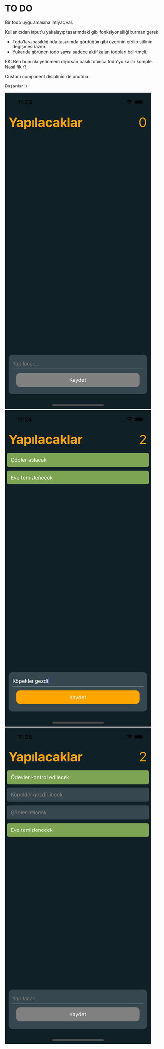 # TO DO

Bir todo uygulamasına ihtiyaç var.

Kullanıcıdan input'u yakalayıp tasarımdaki gibi fonksiyonelliği kurman gerek.

- Todo'lara basıldığında tasarımda gördüğün gibi üzerinin çizilip stilinin değişmesi lazım.
- Yukarıda görünen todo sayısı sadece aktif kalan todoları belirtmeli.

EK: Ben bununla yetinmem diyorsan basılı tutunca todo'yu kaldır komple. Nasıl fikir?

Custom component disiplinini de unutma.

Başarılar :)


![todo_1](https://raw.githubusercontent.com/Kodluyoruz/taskforce/main/react-native/odev_2/figures/todo_1.png)
![todo_2](https://raw.githubusercontent.com/Kodluyoruz/taskforce/main/react-native/odev_2/figures/todo_2.png) 
![todo_3](https://raw.githubusercontent.com/Kodluyoruz/taskforce/main/react-native/odev_2/figures/todo_3.png)
